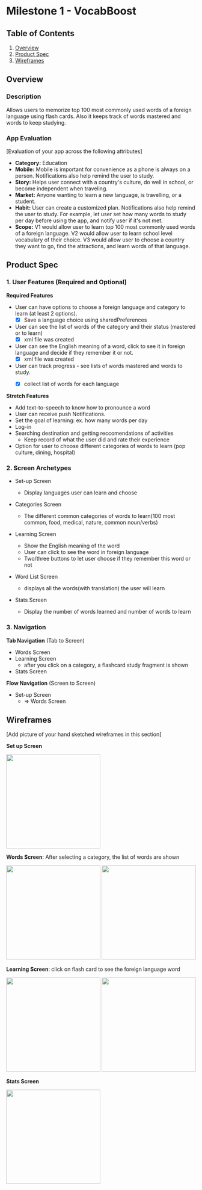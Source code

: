 # Milestone 1 - VocabBoost

## Table of Contents

1. [Overview](#Overview)
1. [Product Spec](#Product-Spec)
1. [Wireframes](#Wireframes)

## Overview

### Description

Allows users to memorize top 100 most commonly used words of a foreign language using flash cards. Also it keeps track of words mastered and words to keep studying.

### App Evaluation

[Evaluation of your app across the following attributes]
- **Category:** Education
- **Mobile:** Mobile is important for convenience as a phone is always on a person. Notifications also help remind the user to study.
- **Story:** Helps user connect with a country's culture, do well in school, or become independent when traveling.
- **Market:** Anyone wanting to learn a new language, is travelling, or a student.
- **Habit:** User can create a customized plan. Notifications also help remind the user to study. For example, let user set how many words to study per day before using the app, and notify user if it's not met.
- **Scope:** V1 would allow user to learn top 100 most commonly used words of a foreign language. V2 would allow user to learn school level vocabulary of their choice. V3 would allow user to choose a country they want to go, find the attractions, and learn words of that language.

## Product Spec

### 1. User Features (Required and Optional)

**Required Features**

* User can have options to choose a foreign language and category to learn (at least 2 options).
   - [X] Save a language choice using sharedPreferences 
* User can see the list of words of the category and their status (mastered or to learn)
   - [X] xml file was created
* User can see the English meaning of a word, click to see it in foreign language and decide if they remember it or not.
   - [X] xml file was created
* User can track progress - see lists of words mastered and words to study. 
   - [X] collect list of words for each language


**Stretch Features**
* Add text-to-speech to know how to pronounce a word
* User can receive push Notifications.
* Set the goal of learning: ex. how many words per day
* Log-in
* Searching destination and getting reccomendations of activities
    * Keep record of what the user did and rate their experience
* Option for user to choose different categories of words to learn (pop culture, dining, hospital)


### 2. Screen Archetypes

- Set-up Screen
  - Display languages user can learn and choose 
  
- Categories Screen
    - The different common categories of words to learn(100 most common, food, medical, nature, common noun/verbs)
- Learning Screen
  - Show the English meaning of the word
  - User can click to see the word in foreign language
  - Two/three buttons to let user choose if they remember this word or not
  
- Word List Screen
    - displays all the words(with translation) the user will learn

- Stats Screen
    - Display the number of words learned and number of words to learn

### 3. Navigation

**Tab Navigation** (Tab to Screen)

* Words Screen
* Learning Screen
    * after you click on a category, a flashcard study fragment is shown
* Stats Screen

**Flow Navigation** (Screen to Screen)

- Set-up Screen
  * => Words Screen



## Wireframes

[Add picture of your hand sketched wireframes in this section]

**Set up Screen**

<img src="https://user-images.githubusercontent.com/69126372/230789895-b6fe066b-26a4-47ae-8d97-648e9794efae.png" width=250>

**Words Screen**: After selecting a category, the list of words are shown

<img src="https://user-images.githubusercontent.com/69126372/230789944-28eabd10-378f-4773-914f-718082b25a3d.png" width=250>
<img src="https://user-images.githubusercontent.com/69126372/230790204-aa131071-0670-4848-bee0-24f546148fb0.png" width=250>

**Learning Screen**: click on flash card to see the foreign language word

<img src="https://user-images.githubusercontent.com/69126372/230790047-956cc129-8e76-4c40-bcf7-d1afd509af67.png" width=250>
<img src="https://user-images.githubusercontent.com/69126372/230790037-b2fc81a1-a4f8-4038-b962-6f3ac3e2c41e.png" width=250>

**Stats Screen**

<img src="https://user-images.githubusercontent.com/69126372/230790062-40539534-19b7-4afe-bd3f-c7c813444676.png" width=250>
